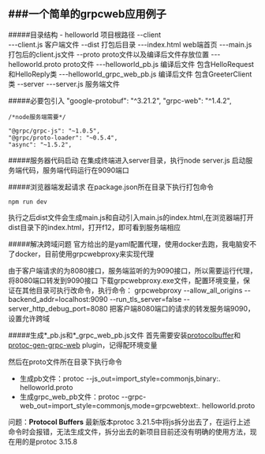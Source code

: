 ###一个简单的grpcweb应用例子
---

#####目录结构
    - helloworld                          项目根路径
      --client                            
        ---client.js                      客户端文件
      --dist                              打包后目录
        ---index.html                     web端首页
        ---main.js                        打包后的client.js文件
      --proto                             proto文件以及编译后文件存放位置
        ---helloworld.proto               proto文件
        ---helloworld_pb.js               编译后文件 包含HelloRequest和HelloReply类
        ---helloworld_grpc_web_pb.js      编译后文件 包含GreeterClient类
      --server
        ---server.js                      服务端文件



#####必要包引入
    "google-protobuf": "^3.21.2",
    "grpc-web": "^1.4.2",

    /*node服务端需要*/

    "@grpc/grpc-js": "~1.0.5",
    "@grpc/proto-loader": "~0.5.4",
    "async": "~1.5.2",


#####服务器代码启动
    在集成终端进入server目录，执行node server.js 启动服务端代码，服务端代码运行在9090端口

#####浏览器端发起请求
在package.json所在目录下执行打包命令

    npm run dev
    
执行之后dist文件会生成main.js和自动引入main.js的index.html,在浏览器端打开dist目录下的index.html，打开f12，即可看到服务端相应

#####解决跨域问题
官方给出的是yaml配置代理，使用docker去跑，我电脑安不了docker，目前使用grpcwebproxy来实现代理

由于客户端请求的为8080接口，服务端监听的为9090接口，所以需要运行代理，将8080端口转发到9090接口
下载grpcwebproxy.exe文件，配置环境变量，保证在其他目录可执行改命令，执行命令：
    grpcwebproxy --allow_all_origins --backend_addr=localhost:9090 --run_tls_server=false --server_http_debug_port=8080
把客户端8080端口的请求的转发服务端9090，设置允许跨域

#####生成*_pb.js和*_grpc_web_pb.js文件
首先需要安装[protocolbuffer](https://github.com/protocolbuffers/protobuf/releases)和[protoc-gen-grpc-web](https://github.com/grpc/grpc-web/releases) plugin，记得配环境变量

然后在proto文件所在目录下执行命令

- 生成pb文件：protoc --js_out=import_style=commonjs,binary:. helloworld.proto
- 生成grpc_web_pb文件：protoc --grpc-web_out=import_style=commonjs,mode=grpcwebtext:. helloworld.proto

问题：****Protocol Buffers**** 最新版本protoc 3.21.5中将js拆分出去了，在运行上述命令时会报错，无法生成文件，拆分出去的新项目目前还没有明确的使用方法，现在用的是protoc 3.15.8
